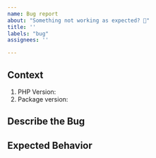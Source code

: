 ```yaml
---
name: Bug report
about: "Something not working as expected? 🐞"
title: ''
labels: "bug"
assignees: ''

---
```

<!-- ⚠️ Ensure that you will not create a duplicate: Use the GitHub issue search. -->


## Context

1. PHP Version: 
1. Package version: 

## Describe the Bug

<!-- Steps to reproduce -->

## Expected Behavior

<!-- What did you expect to see? -->
